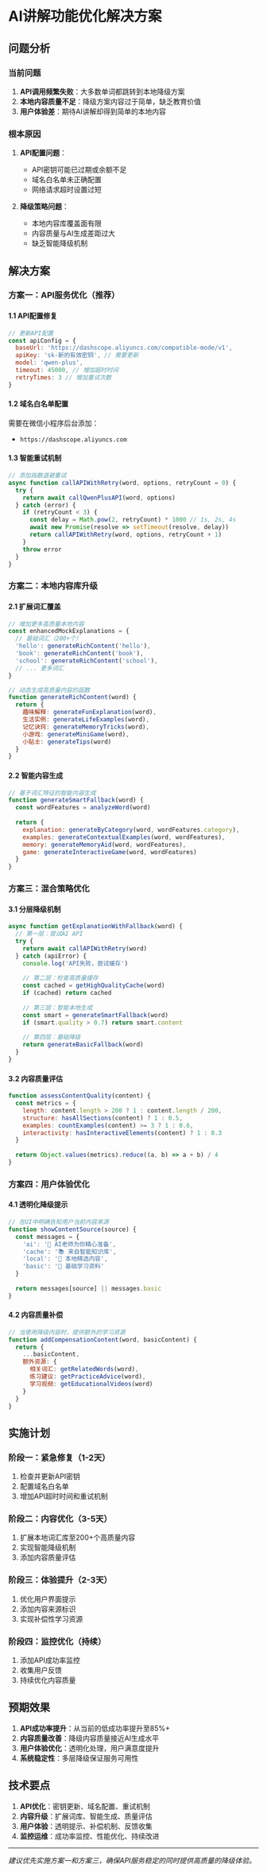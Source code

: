# AI讲解功能优化解决方案

## 问题分析

### 当前问题
1. **API调用频繁失败**：大多数单词都跳转到本地降级方案
2. **本地内容质量不足**：降级方案内容过于简单，缺乏教育价值
3. **用户体验差**：期待AI讲解却得到简单的本地内容

### 根本原因
1. **API配置问题**：
   - API密钥可能已过期或余额不足
   - 域名白名单未正确配置
   - 网络请求超时设置过短

2. **降级策略问题**：
   - 本地内容库覆盖面有限
   - 内容质量与AI生成差距过大
   - 缺乏智能降级机制

## 解决方案

### 方案一：API服务优化（推荐）

#### 1.1 API配置修复
```javascript
// 更新API配置
const apiConfig = {
  baseUrl: 'https://dashscope.aliyuncs.com/compatible-mode/v1',
  apiKey: 'sk-新的有效密钥', // 需要更新
  model: 'qwen-plus',
  timeout: 45000, // 增加超时时间
  retryTimes: 3 // 增加重试次数
}
```

#### 1.2 域名白名单配置
需要在微信小程序后台添加：
- `https://dashscope.aliyuncs.com`

#### 1.3 智能重试机制
```javascript
// 添加指数退避重试
async function callAPIWithRetry(word, options, retryCount = 0) {
  try {
    return await callQwenPlusAPI(word, options)
  } catch (error) {
    if (retryCount < 3) {
      const delay = Math.pow(2, retryCount) * 1000 // 1s, 2s, 4s
      await new Promise(resolve => setTimeout(resolve, delay))
      return callAPIWithRetry(word, options, retryCount + 1)
    }
    throw error
  }
}
```

### 方案二：本地内容库升级

#### 2.1 扩展词汇覆盖
```javascript
// 增加更多高质量本地内容
const enhancedMockExplanations = {
  // 基础词汇（200+个）
  'hello': generateRichContent('hello'),
  'book': generateRichContent('book'),
  'school': generateRichContent('school'),
  // ... 更多词汇
}

// 动态生成高质量内容的函数
function generateRichContent(word) {
  return {
    趣味解释: generateFunExplanation(word),
    生活实例: generateLifeExamples(word),
    记忆诀窍: generateMemoryTricks(word),
    小游戏: generateMiniGame(word),
    小贴士: generateTips(word)
  }
}
```

#### 2.2 智能内容生成
```javascript
// 基于词汇特征的智能内容生成
function generateSmartFallback(word) {
  const wordFeatures = analyzeWord(word)
  
  return {
    explanation: generateByCategory(word, wordFeatures.category),
    examples: generateContextualExamples(word, wordFeatures),
    memory: generateMemoryAid(word, wordFeatures),
    game: generateInteractiveGame(word, wordFeatures)
  }
}
```

### 方案三：混合策略优化

#### 3.1 分层降级机制
```javascript
async function getExplanationWithFallback(word) {
  // 第一层：尝试AI API
  try {
    return await callAPIWithRetry(word)
  } catch (apiError) {
    console.log('API失败，尝试缓存')
    
    // 第二层：检查高质量缓存
    const cached = getHighQualityCache(word)
    if (cached) return cached
    
    // 第三层：智能本地生成
    const smart = generateSmartFallback(word)
    if (smart.quality > 0.7) return smart.content
    
    // 第四层：基础降级
    return generateBasicFallback(word)
  }
}
```

#### 3.2 内容质量评估
```javascript
function assessContentQuality(content) {
  const metrics = {
    length: content.length > 200 ? 1 : content.length / 200,
    structure: hasAllSections(content) ? 1 : 0.5,
    examples: countExamples(content) >= 3 ? 1 : 0.6,
    interactivity: hasInteractiveElements(content) ? 1 : 0.3
  }
  
  return Object.values(metrics).reduce((a, b) => a + b) / 4
}
```

### 方案四：用户体验优化

#### 4.1 透明化降级提示
```javascript
// 在UI中明确告知用户当前内容来源
function showContentSource(source) {
  const messages = {
    'ai': '🤖 AI老师为你精心准备',
    'cache': '📚 来自智能知识库',
    'local': '📖 本地精选内容',
    'basic': '📝 基础学习资料'
  }
  
  return messages[source] || messages.basic
}
```

#### 4.2 内容质量补偿
```javascript
// 当使用降级内容时，提供额外的学习资源
function addCompensationContent(word, basicContent) {
  return {
    ...basicContent,
    额外资源: {
      相关词汇: getRelatedWords(word),
      练习建议: getPracticeAdvice(word),
      学习视频: getEducationalVideos(word)
    }
  }
}
```

## 实施计划

### 阶段一：紧急修复（1-2天）
1. 检查并更新API密钥
2. 配置域名白名单
3. 增加API超时时间和重试机制

### 阶段二：内容优化（3-5天）
1. 扩展本地词汇库至200+个高质量内容
2. 实现智能降级机制
3. 添加内容质量评估

### 阶段三：体验提升（2-3天）
1. 优化用户界面提示
2. 添加内容来源标识
3. 实现补偿性学习资源

### 阶段四：监控优化（持续）
1. 添加API成功率监控
2. 收集用户反馈
3. 持续优化内容质量

## 预期效果

1. **API成功率提升**：从当前的低成功率提升至85%+
2. **内容质量改善**：降级内容质量接近AI生成水平
3. **用户体验优化**：透明化处理，用户满意度提升
4. **系统稳定性**：多层降级保证服务可用性

## 技术要点

1. **API优化**：密钥更新、域名配置、重试机制
2. **内容升级**：扩展词库、智能生成、质量评估
3. **用户体验**：透明提示、补偿机制、反馈收集
4. **监控运维**：成功率监控、性能优化、持续改进

---

*建议优先实施方案一和方案三，确保API服务稳定的同时提供高质量的降级体验。*